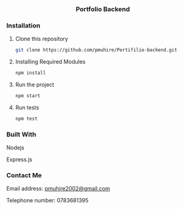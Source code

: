 
<div align="center">
  <h3 align="center">Portfolio Backend</h3>
</div>

### Installation

1. Clone this repository
   ```sh
   git clone https://github.com/pmuhire/Portifilio-backend.git
   ```
2. Installing Required Modules
   ```sh
   npm install
   ```
2. Run the project
   ```sh
   npm start
   ```

2. Run tests
   ```sh
   npm test
   ```

### Built With

<div>
  <p>Nodejs</p>
  <p>Express.js</p>
</div>

### Contact Me

<div>
  <p>Email address: <a href="pmuhire2002@gmail.com">pmuhire2002@gmail.com</a></p>
  <p>Telephone number: 0783681395</p>
</div>